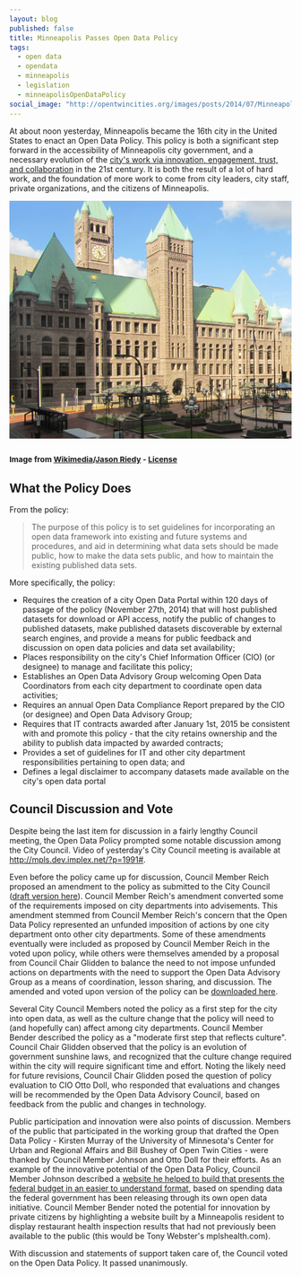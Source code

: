 ```yaml
---
layout: blog
published: false
title: Minneapolis Passes Open Data Policy
tags: 
  - open data
  - opendata
  - minneapolis
  - legislation
  - minneapolisOpenDataPolicy
social_image: "http://opentwincities.org/images/posts/2014/07/Minneapolis_City_Hall_750px.jpg"
---
```


At about noon yesterday, Minneapolis became the 16th city in the United States to enact an Open Data Policy. This policy is both a significant step forward in the accessibility of Minneapolis city government, and a necessary evolution of the [city's work via innovation, engagement, trust, and collaboration](http://www.ci.minneapolis.mn.us/citygoals/index.htm) in the 21st century. It is both the result of a lot of hard work, and the foundation of more work to come from city leaders, city staff, private organizations, and the citizens of Minneapolis.

![Minneapolis City Hall](/images/posts/2014/07/Minneapolis_City_Hall_750px.jpg)
<h3><small>Image from <a href="http://commons.wikimedia.org/wiki/File:Minneapolis_City_Hall_2012_cropped.jpg">Wikimedia</a>/<a href="https://www.flickr.com/photos/jason-riedy/7592547842/">Jason Riedy</a> - <a href="https://creativecommons.org/licenses/by/2.0/">License</a></small></h3>

## What the Policy Does

From the policy:

> The purpose of this policy is to set guidelines for incorporating an open data framework into existing and future systems and procedures, and aid in determining what data sets should be made public, how to make the data sets public, and how to maintain the existing published data sets.

More specifically, the policy:

- Requires the creation of a city Open Data Portal within 120 days of passage of the policy (November 27th, 2014) that will host published datasets for download or API access, notify the public of changes to published datasets, make published datasets discoverable by external search engines, and provide a means for public feedback and discussion on open data policies and data set availability;
- Places responsibility on the city's Chief Information Officer (CIO) (or designee) to manage and facilitate this policy;
- Establishes an Open Data Advisory Group welcoming Open Data Coordinators from each city department to coordinate open data activities;
- Requires an annual Open Data Compliance Report prepared by the CIO (or designee) and Open Data Advisory Group;
- Requires that IT contracts awarded after January 1st, 2015 be consistent with and promote this policy - that the city retains ownership and the ability to publish data impacted by awarded contracts;
- Provides a set of guidelines for IT and other city department responsibilities pertaining to open data; and
- Defines a legal disclaimer to accompany datasets made available on the city's open data portal

## Council Discussion and Vote

Despite being the last item for discussion in a fairly lengthy Council meeting, the Open Data Policy prompted some notable discussion among the City Council. Video of yesterday's City Council meeting is available at <http://mpls.dev.implex.net/?p=1991#>.

Even before the policy came up for discussion, Council Member Reich proposed an amendment to the policy as submitted to the City Council ([draft version here](https://docs.google.com/viewer?a=v&pid=forums&srcid=MTM3MzM4MTQzNjA0NjkxNTgwMzUBMDE1NDI4MjQyMDI4NDcwOTcxMzUBRi04Yk1FbXpxNElKATAuMQEBdjI)). Council Member Reich's amendment converted some of the requirements imposed on city departments into advisements. This amendment stemmed from Council Member Reich's concern that the Open Data Policy represented an unfunded imposition of actions by one city department onto other city departments. Some of these amendments eventually were included as proposed by Council Member Reich in the voted upon policy, while others were themselves amended by a proposal from Council Chair Glidden to balance the need to not impose unfunded actions on departments with the need to support the Open Data Advisory Group as a means of coordination, lesson sharing, and discussion. The amended and voted upon version of the policy can be [downloaded here](http://www.ci.minneapolis.mn.us/www/groups/public/@clerk/documents/webcontent/wcms1p-128978.pdf).

Several City Council Members noted the policy as a first step for the city into open data, as well as the culture change that the policy will need to (and hopefully can) affect among city departments. Council Member Bender described the policy as a "moderate first step that reflects culture". Council Chair Glidden observed that the policy is an evolution of government sunshine laws, and recognized that the culture change required within the city will require significant time and effort. Noting the likely need for future revisions, Council Chair Glidden posed the question of policy evaluation to CIO Otto Doll, who responded that evaluations and changes will be recommended by the Open Data Advisory Council, based on feedback from the public and changes in technology.

Public participation and innovation were also points of discussion. Members of the public that participated in the working group that drafted the Open Data Policy - Kirsten Murray of the University of Minnesota's Center for Urban and Regional Affairs and Bill Bushey of Open Twin Cities - were thanked by Council Member Johnson and Otto Doll for their efforts. As an example of the innovative potential of the Open Data Policy, Council Member Johnson described a [website he helped to build that presents the federal budget in an easier to understand format](http://whatwepayfor.com/), based on spending data the federal government has been releasing through its own open data initiative. Council Member Bender noted the potential for innovation by private citizens by highlighting a website built by a Minneapolis resident to display restaurant health inspection results that had not previously been available to the public (this would be Tony Webster's mplshealth.com).

With discussion and statements of support taken care of, the Council voted on the Open Data Policy. It passed unanimously.
